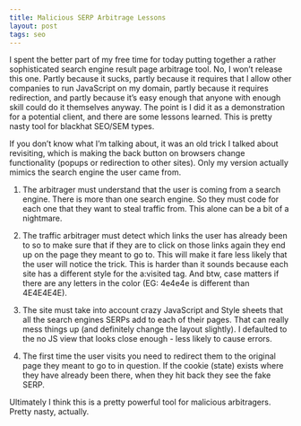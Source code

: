 ```yaml
---
title: Malicious SERP Arbitrage Lessons
layout: post
tags: seo
---
```


I spent the better part of my free time for today putting together a rather sophisticated search engine result page arbitrage tool. No, I won’t release this one. Partly because it sucks, partly because it requires that I allow other companies to run JavaScript on my domain, partly because it requires redirection, and partly because it’s easy enough that anyone with enough skill could do it themselves anyway. The point is I did it as a demonstration for a potential client, and there are some lessons learned. This is pretty nasty tool for blackhat SEO/SEM types.

If you don’t know what I’m talking about, it was an old trick I talked about revisiting, which is making the back button on browsers change functionality (popups or redirection to other sites). Only my version actually mimics the search engine the user came from.

1) The arbitrager must understand that the user is coming from a search engine. There is more than one search engine. So they must code for each one that they want to steal traffic from. This alone can be a bit of a nightmare.

2) The traffic arbitrager must detect which links the user has already been to so to make sure that if they are to click on those links again they end up on the page they meant to go to. This will make it fare less likely that the user will notice the trick. This is harder than it sounds because each site has a different style for the a:visited tag. And btw, case matters if there are any letters in the color (EG: 4e4e4e is different than 4E4E4E4E).

3) The site must take into account crazy JavaScript and Style sheets that all the search engines SERPs add to each of their pages. That can really mess things up (and definitely change the layout slightly). I defaulted to the no JS view that looks close enough - less likely to cause errors.

4) The first time the user visits you need to redirect them to the original page they meant to go to in question. If the cookie (state) exists where they have already been there, when they hit back they see the fake SERP.

Ultimately I think this is a pretty powerful tool for malicious arbitragers. Pretty nasty, actually.
